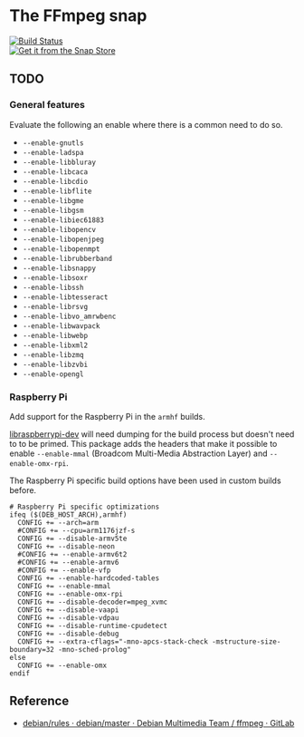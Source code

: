 # The FFmpeg snap
[![Build Status](https://travis-ci.com/snapcrafters/ffmpeg.svg?branch=master)](https://travis-ci.com/snapcrafters/ffmpeg)  
[![Get it from the Snap Store](https://snapcraft.io/static/images/badges/en/snap-store-black.svg)](https://snapcraft.io/ffmpeg)

## TODO

### General features

Evaluate the following an enable where there is a common need to do so.

  - `--enable-gnutls`
  - `--enable-ladspa`
  - `--enable-libbluray`
  - `--enable-libcaca`
  - `--enable-libcdio`
  - `--enable-libflite`
  - `--enable-libgme`
  - `--enable-libgsm`
  - `--enable-libiec61883`
  - `--enable-libopencv`
  - `--enable-libopenjpeg`
  - `--enable-libopenmpt`
  - `--enable-librubberband`
  - `--enable-libsnappy`
  - `--enable-libsoxr`
  - `--enable-libssh`
  - `--enable-libtesseract`
  - `--enable-librsvg`
  - `--enable-libvo_amrwbenc`
  - `--enable-libwavpack`
  - `--enable-libwebp`
  - `--enable-libxml2`
  - `--enable-libzmq`
  - `--enable-libzvbi`
  - `--enable-opengl`

### Raspberry Pi

Add support for the Raspberry Pi in the `armhf` builds.

[libraspberrypi-dev](https://archive.raspberrypi.org/debian/pool/main/r/raspberrypi-firmware/libraspberrypi-dev_1.20180417-1_armhf.deb)
will need dumping for the build process but doesn't need to to be
primed. This package adds the headers that make it possible to enable
`--enable-mmal` (Broadcom Multi-Media Abstraction Layer) and
`--enable-omx-rpi`.

The Raspberry Pi specific build options have been used in custom builds
before.

```
# Raspberry Pi specific optimizations
ifeq ($(DEB_HOST_ARCH),armhf)
  CONFIG += --arch=arm
  #CONFIG += --cpu=arm1176jzf-s
  CONFIG += --disable-armv5te
  CONFIG += --disable-neon
  #CONFIG += --enable-armv6t2
  #CONFIG += --enable-armv6
  #CONFIG += --enable-vfp
  CONFIG += --enable-hardcoded-tables
  CONFIG += --enable-mmal
  CONFIG += --enable-omx-rpi
  CONFIG += --disable-decoder=mpeg_xvmc
  CONFIG += --disable-vaapi
  CONFIG += --disable-vdpau
  CONFIG += --disable-runtime-cpudetect
  CONFIG += --disable-debug
  CONFIG += --extra-cflags="-mno-apcs-stack-check -mstructure-size-boundary=32 -mno-sched-prolog"
else
  CONFIG += --enable-omx
endif
```

## Reference

* [debian/rules · debian/master · Debian Multimedia Team / ffmpeg · GitLab](https://salsa.debian.org/multimedia-team/ffmpeg/blob/debian/master/debian/rules)

